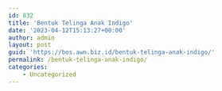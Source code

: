 ```yaml
---
id: 832
title: 'Bentuk Telinga Anak Indigo'
date: '2023-04-12T15:13:27+00:00'
author: admin
layout: post
guid: 'https://bos.awn.biz.id/bentuk-telinga-anak-indigo/'
permalink: /bentuk-telinga-anak-indigo/
categories:
    - Uncategorized
---
```



